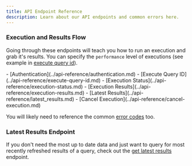```yaml
---
title: API Endpoint Reference
description: Learn about our API endpoints and common errors here.
---
```

### Execution and Results Flow

Going through these endpoints will teach you how to run an execution and grab it's results. You can specify the `performance` level of executions (see example in [execute query id](../api-reference/execute-query-id.md)).

<div class="cards grid" markdown>
- [Authentication](../api-reference/authentication.md)
- [Execute Query ID](../api-reference/execute-query-id.md)
- [Execution Status](../api-reference/execution-status.md)
- [Execution Results](../api-reference/execution-results.md)
- [Latest Results](../api-reference/latest_results.md)
- [Cancel Execution](../api-reference/cancel-execution.md)
</div>

You will likely need to reference the common [error codes](../api-reference/errors.md) too.

### Latest Results Endpoint

If you don't need the most up to date data and just want to query for most recently refreshed results of a query, check out the [get latest results](../api-reference/latest_results.md) endpoint.
